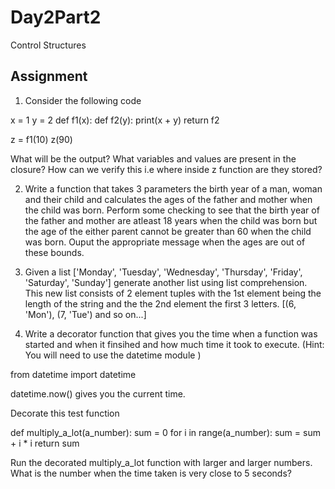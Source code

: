 # Day2Part2

Control Structures

## Assignment

1. Consider the following code

x = 1
y = 2
def f1(x):
    def f2(y):
        print(x + y)
    return f2 

z = f1(10)
z(90)

What will be the output?
What variables and values are present in the closure?
How can we verify this i.e where inside z function are they stored?

2. Write a function that takes 3 parameters the birth year of a man, woman and their child and calculates the ages of the father and mother when the child was born. Perform some checking to see that the birth year of the father and mother are atleast 18 years when the child was born but the age of the either parent cannot be greater than 60 when the child was born.
Ouput the appropriate message when the ages are out of these bounds.

3. Given a list ['Monday', 'Tuesday', 'Wednesday', 'Thursday', 'Friday', 'Saturday', 'Sunday']
generate another list using list comprehension.
This new list consists of 2 element tuples with the 1st element being the length of the string and the the 2nd element the first 3 letters.
[(6, 'Mon'), (7, 'Tue') and so on...]

4. Write a decorator function that gives you the time when a function was started and when it finsihed and how much time it took to execute.
(Hint: You will need to use the datetime module )

from datetime import datetime

datetime.now() gives you the current time.

Decorate this test function

def multiply_a_lot(a_number):
    sum = 0
    for i in range(a_number):
        sum = sum + i * i
    return sum

Run the decorated multiply_a_lot function with larger and larger numbers.
What is the number when the time taken is very close to 5 seconds? 